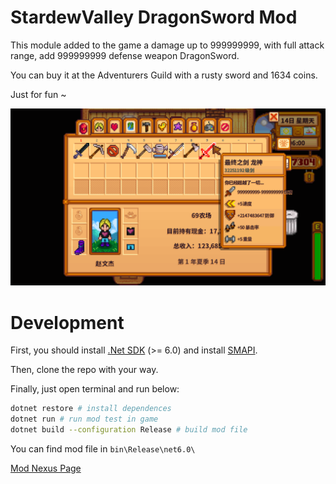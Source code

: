 # StardewValley DragonSword Mod

This module added to the game a damage up to 999999999, with full attack range, add 999999999 defense weapon DragonSword.

You can buy it at the Adventurers Guild with a rusty sword and 1634 coins.

Just for fun ~

![](./screenshots/1.png)

# Development

First, you should install [.Net SDK](https://dotnet.microsoft.com) (>= 6.0) and install [SMAPI](https://smapi.io/).

Then, clone the repo with your way.

Finally, just open terminal and run below:

```bash
dotnet restore # install dependences
dotnet run # run mod test in game
dotnet build --configuration Release # build mod file
```

You can find mod file in `bin\Release\net6.0\`

[Mod Nexus Page](https://www.nexusmods.com/stardewvalley/mods/24417)